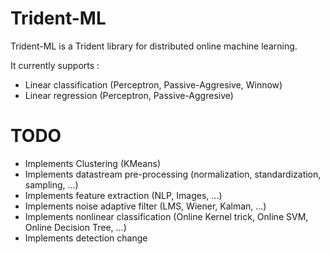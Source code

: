 # Trident-ML
Trident-ML is a Trident library for distributed online machine learning.

It currently supports : 
* Linear classification (Perceptron, Passive-Aggresive, Winnow)
* Linear regression (Perceptron, Passive-Aggresive)

# TODO
* Implements Clustering (KMeans)
* Implements datastream pre-processing (normalization, standardization, sampling, ...)
* Implements feature extraction (NLP, Images, ...)
* Implements noise adaptive filter (LMS, Wiener, Kalman, ...)
* Implements nonlinear classification (Online Kernel trick, Online SVM, Online Decision Tree, ...)
* Implements detection change